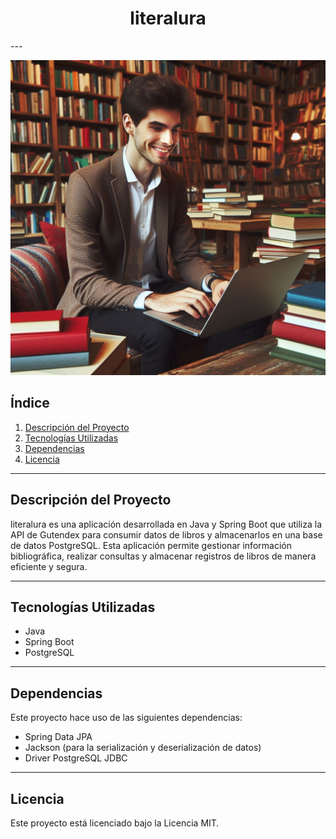 <h1 align="center">literalura</h1>
---

![](img/Portada.jpg)

## Índice

1. [Descripción del Proyecto](#descripción-del-proyecto)
2. [Tecnologías Utilizadas](#tecnologías-utilizadas)
3. [Dependencias](#dependencias)
6. [Licencia](#licencia)
---

## Descripción del Proyecto

literalura es una aplicación desarrollada en Java y Spring Boot que utiliza la API de Gutendex para consumir datos de libros y almacenarlos en una base de datos PostgreSQL. Esta aplicación permite gestionar información bibliográfica, realizar consultas y almacenar registros de libros de manera eficiente y segura.

---

## Tecnologías Utilizadas

- Java
- Spring Boot
- PostgreSQL

---

## Dependencias

Este proyecto hace uso de las siguientes dependencias:

- Spring Data JPA
- Jackson (para la serialización y deserialización de datos)
- Driver PostgreSQL JDBC

---



## Licencia

Este proyecto está licenciado bajo la Licencia MIT.